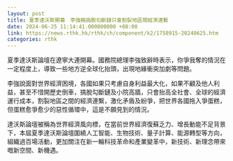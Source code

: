 ```yaml
---
layout: post
title: 夏季達沃斯開幕　李強稱搞脫勾斷鏈只會割裂地區間經濟連繫
date: 2024-06-25 11:14:41.000000000 +08:00
link: https://news.rthk.hk/rthk/ch/component/k2/1758915-20240625.htm
categories: rthk
---
```


夏季達沃斯論壇在遼寧大連開幕。國務院總理李強致辭時表示，你爭我奪的情況在一定程度上，導致一些地方逆全球化抬頭，出現地緣衝突加劇等問題。

李強說面對世界經濟困境，各國如果只考慮自身利益最大化，如果不顧及他人利益，甚至不惜開歷史倒車，搞脫勾斷鏈及小院高牆，只會抬高全社會、全球的經濟運行成本，割裂地區之間的經濟連繫，激化矛盾及紛爭，把世界各國拖入爭蛋糕，但蛋糕愈爭愈少的惡性循環中，這是不願見到的情況。

達沃斯論壇被稱為世界經濟風向標，在當前世界經濟復蘇乏力、增長動能不足背景下，本屆夏季達沃斯論壇圍繞人工智能、生物技術、量子計算、能源轉型等方向，組織過百場活動，更加關注在新一輪科技革命和產業變革中，新技術、新理念帶來嘅新空間、新機遇。
